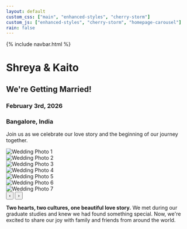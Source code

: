 ```yaml
---
layout: default
custom_css: ["main", "enhanced-styles", "cherry-storm"]
custom_js: ["enhanced-styles", "cherry-storm", "homepage-carousel"]
rain: false
---
```


{% include navbar.html %}

# <span class="shreya">Shreya</span> & <span class="kaito">Kaito</span>

<div class="center-content">
  <div class="wedding-announcement">
    <h2>We're Getting Married!</h2>
    <h3><strong>February 3rd, 2026</strong></h3>
    <h3><strong>Bangalore, India</strong></h3>
    <p>Join us as we celebrate our love story and the beginning of our journey together.</p>
  </div>

  <!-- Homepage Carousel - REPLACES ALL HEX GRIDS -->
  <div class="homepage-carousel">
    <div class="carousel-container">
      <div class="carousel-wrapper">
        <div class="carousel-track" id="carouselTrack">
          <div class="carousel-slide">
            <img src="assets/select_photos/photo1.jpg" alt="Wedding Photo 1" loading="lazy">
          </div>
          <div class="carousel-slide">
            <img src="assets/select_photos/photo2.jpg" alt="Wedding Photo 2" loading="lazy">
          </div>
          <div class="carousel-slide">
            <img src="assets/select_photos/photo3.jpg" alt="Wedding Photo 3" loading="lazy">
          </div>
          <div class="carousel-slide">
            <img src="assets/select_photos/photo4.jpg" alt="Wedding Photo 4" loading="lazy">
          </div>
          <div class="carousel-slide">
            <img src="assets/select_photos/photo5.jpg" alt="Wedding Photo 5" loading="lazy">
          </div>
          <div class="carousel-slide">
            <img src="assets/select_photos/photo6.jpg" alt="Wedding Photo 6" loading="lazy">
          </div>
          <div class="carousel-slide">
            <img src="assets/select_photos/photo7.jpg" alt="Wedding Photo 7" loading="lazy">
          </div>
        </div>
        <button class="carousel-btn prev" id="prevBtn" aria-label="Previous photo">&#8249;</button>
        <button class="carousel-btn next" id="nextBtn" aria-label="Next photo">&#8250;</button>
      </div>
      <div class="carousel-indicators" id="carouselIndicators"></div>
    </div>
  </div>

  <div class="couple-description">
    <p><strong>Two hearts, two cultures, one beautiful love story.</strong> We met during our graduate studies and knew we had found something special. Now, we're excited to share our joy with family and friends from around the world.</p>
  </div>
</div>
